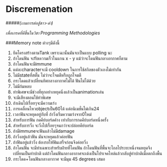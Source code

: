 # Discremenation 
#####*(เกมการต่อสู้ขาว-ดำ)*


*เพื่อเกรดที่ดีขึ้นในวิชา Programming Methodologies*

###Memory note ต่างๆมีดังนี้
1. ยึดโครงสร้างตามTank เพราะฉะนั้นมันจะเป็นแบบ polling นะ
2. ถ้าโดนฟัน จะfixความเร็วในแกน x - y แม้ว่าจะโดนฟันกลางอากาศก็ตาม
3. ถ้าโดนฟันจะมีimmune
4. แต่ละcharacterจะมี cooldown ในการใช้สกิลของตัวเองไม่เท่ากัน
5. ไม่มีstateที่สตั๊น ไม่ว่าจะโจมตีหรือถูกโจมตี
6. กระโดดแล้วเปลี่ยนทิศกลางอากาศไม่ได้ ฟันไม่ได้ด้วย
7. ไม่มีก้มหลบ
8. ท่าพิเศษจะมีช่วงที่ทุกอย่างหยุดนิ่งแล้วเป็นanimationเล่น
9. จะมีเสียงตอนใช้ท่าพิเศษ
10. ถ้าเดินไปเรื่อยๆจะมีความเร่ง
11. การเคลื่อนไหวobjectเป็น60ได้ แต่อนิเมชั่นไม่เกิน24
12. เวลาฟันจะหยุดอยู่กับที่ ถ้าวิ่งเริ่มความเร่งจาก0ใหม่
13. สำหรับการฟัน กดคีย์บอร์ดค้าง เท่ากับการกดคีย์บอร์ดหนึ่งครั้ง
14. สำหรับการวิ่ง จะวิ่งไปเรื่อยๆจนกว่าจะปล่อยคีย์บอร์ด
15. ถ้ามีimmuneจะฟันแล้วไม่มีdamage
16. ถ้าวิ่งอยู่แล้วฟัน มันจะหยุดแล้วค่อยฟัน
17. ถ้าฟันอยู่แล้ววิ่ง ต้องรอให้ฟันเสร็จก่อนจึงค่อยวิ่ง
18. ถ้าโดนฟัน จะมีท่าเฉพาะสำหรับฝ่ายที่โดนฟัน ถ้าโดนฟันที่พื้นจะไถลไประยะหนึ่งจนหยุดจึงเปลี่ยนเป็นท่าปกติ แต่ถ้าโดนฟันกลางอากาศจะเด้งเป็นโปรเจคไทล์แล้วกลับสู่ท่าปกติเมื่อตกถึงพื้น
19. กระโดด+โดนฟันกลางอากาศ จะมีมุม 45 degrees เสมอ
